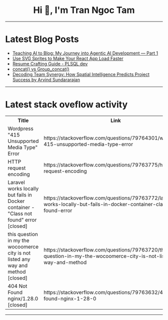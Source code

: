<h1 align="center">Hi 👋, I'm Tran Ngoc Tam</h1>

---

# Latest Blog Posts 
<!-- BLOG-POST-LIST:START -->
- [Teaching AI to Blog: My Journey into Agentic AI Development — Part 1](https://dev.to/jimmyhott/teaching-ai-to-blog-my-journey-into-agentic-ai-development-part-1-eb0)
- [Use SVG Sprites to Make Your React App Load Faster](https://dev.to/gouranga-das-khulna/use-svg-sprites-to-make-your-react-app-load-faster-319a)
- [Resume Crafting Guide - PLSQL dev](https://dev.to/mrcaption49/resume-crafting-guide-plsql-dev-2gk8)
- [concat&lpar;&rpar; vs Group_concat&lpar;&rpar;](https://dev.to/ashok_kumar_564581944e3ef/concat-vs-groupconcat-4nj6)
- [Decoding Team Synergy: How Spatial Intelligence Predicts Project Success by Arvind Sundararajan](https://dev.to/arvindsundararajan/decoding-team-synergy-how-spatial-intelligence-predicts-project-success-by-arvind-sundararajan-3pog)
<!-- BLOG-POST-LIST:END -->

---

# Latest stack oveflow activity
<table>
  <tr><th>Title</th><th>Link</th></tr>
  <!-- STACKOVERFLOW:START --><tr><td>Wordpress &quot;415 Unsupported Media Type&quot; Error</td><td>https://stackoverflow.com/questions/79764301/wordpress-415-unsupported-media-type-error</td></tr><tr><td>HTTP request encoding</td><td>https://stackoverflow.com/questions/79763775/http-request-encoding</td></tr><tr><td>Laravel works locally but fails in Docker container - &quot;Class not found&quot; error [closed]</td><td>https://stackoverflow.com/questions/79763772/laravel-works-locally-but-fails-in-docker-container-class-not-found-error</td></tr><tr><td>this question in my the wocoomerce city is not listed any way and method [closed]</td><td>https://stackoverflow.com/questions/79763720/this-question-in-my-the-wocoomerce-city-is-not-listed-any-way-and-method</td></tr><tr><td>404 Not Found nginx/1.28.0 [closed]</td><td>https://stackoverflow.com/questions/79763632/404-not-found-nginx-1-28-0</td></tr><!-- STACKOVERFLOW:END -->
</table>

---


